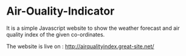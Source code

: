 # Air-Ouality-Indicator
It is a simple Javascript website to show the weather forecast and air quality index of the given co-ordinates.

The website is live on : http://airqualityindex.great-site.net/
